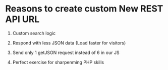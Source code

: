 # Reasons to create custom New REST API URL

1. Custom search logic

2. Respond with less JSON data (Load faster for visitors)

3. Send only 1 getJSON request instead of 6 in our JS

4. Perfect exercise for sharpenming PHP skills
